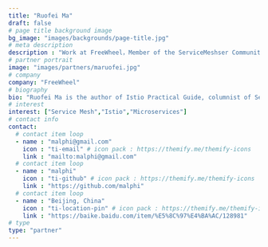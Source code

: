 ```yaml
---
title: "Ruofei Ma"
draft: false
# page title background image
bg_image: "images/backgrounds/page-title.jpg"
# meta description
description : "Work at FreeWheel，Member of the ServiceMeshser Community Management Committee"
# partner portrait
image: "images/partners/maruofei.jpg"
# company
company: "FreeWheel"
# biography
bio: "Ruofei Ma is the author of Istio Practical Guide, columnist of Service Mesh Practical in Geek Time, AWS Container Hero, member of ServiceMesher & Cloud Native Community Management Committee."
# interest
interest: ["Service Mesh","Istio","Microservices"]
# contact info
contact:
  # contact item loop
  - name : "malphi@gmail.com"
    icon : "ti-email" # icon pack : https://themify.me/themify-icons
    link : "mailto:malphi@gmail.com"
  # contact item loop
  - name : "malphi"
    icon : "ti-github" # icon pack : https://themify.me/themify-icons
    link : "https://github.com/malphi"
  # contact item loop
  - name : "Beijing, China"
    icon : "ti-location-pin" # icon pack : https://themify.me/themify-icons
    link : "https://baike.baidu.com/item/%E5%8C%97%E4%BA%AC/128981"
# type
type: "partner"
---
```

